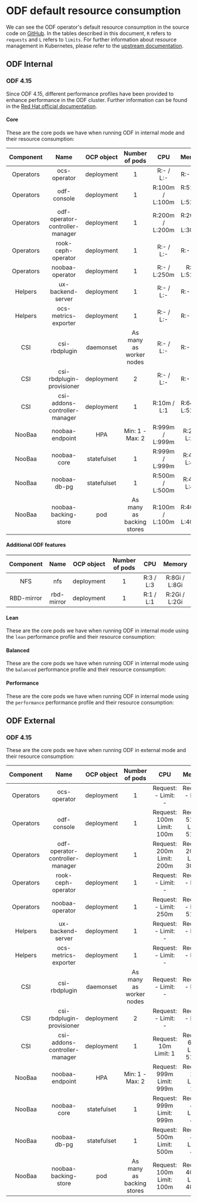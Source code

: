 # ODF default resource consumption

We can see the ODF operator's default resource consumption in the source code on [GitHub](https://github.com/red-hat-storage/ocs-operator/blob/bfb00a97a999ebb7446ff58da1db88a2c105dfa6/controllers/defaults/resources.go). In the tables described in this document, `R` refers to `requests` and `L` refers to `limits`. For further information about resource management in Kubernetes, please refer to the [upstream documentation](https://kubernetes.io/docs/concepts/configuration/manage-resources-containers/).

## ODF Internal

### ODF 4.15

Since ODF 4.15, different performance profiles have been provided to enhance performance in the ODF cluster. Further information can be found in the [Red Hat official documentation](https://access.redhat.com/documentation/en-us/red_hat_openshift_data_foundation/4.15/html-single/planning_your_deployment/index#resource-requirements-for-performance-profiles_rhodf).

#### Core

These are the core pods we have when running ODF in internal mode and their resource consumption:

| **Component** |             **Name**            | **OCP object** |     **Number of pods**    |     **CPU**     |     **Memory**    |
|:-------------:|:-------------------------------:|:--------------:|:-------------------------:|:---------------:|:-----------------:|
|   Operators   |           ocs-operator          |   deployment   |             1             |    R:- / L:-    |     R:- / L:-     |
|   Operators   |           odf-console           |   deployment   |             1             | R:100m / L:100m | R:512Mi / L:512Mi |
|   Operators   | odf-operator-controller-manager |   deployment   |             1             | R:200m / L:200m | R:200Mi / L:300Mi |
|   Operators   |        rook-ceph-operator       |   deployment   |             1             |    R:- / L:-    |     R:- / L:-     |
|   Operators   |         noobaa-operator         |   deployment   |             1             |   R:- / L:250m  |   R:- / L:512Mi   |
|    Helpers    |        ux-backend-server        |   deployment   |             1             |    R:- / L:-    |     R:- / L:-     |
|    Helpers    |       ocs-metrics-exporter      |   deployment   |             1             |    R:- / L:-    |     R:- / L:-     |
|      CSI      |          csi-rbdplugin          |    daemonset   |  As many as worker nodes  |    R:- / L:-    |     R:- / L:-     |
|      CSI      |    csi-rbdplugin-provisioner    |   deployment   |             2             |    R:- / L:-    |     R:- / L:-     |
|      CSI      |  csi-addons-controller-manager  |   deployment   |             1             |   R:10m / L:1   |  R:64Mi / L:512Mi |
|     NooBaa    |         noobaa-endpoint         |       HPA      |      Min: 1 - Max: 2      | R:999m / L:999m |   R:2Gi / L:2Gi   |
|     NooBaa    |           noobaa-core           |   statefulset  |             1             | R:999m / L:999m |   R:4Gi / L:4Gi   |
|     NooBaa    |           noobaa-db-pg          |   statefulset  |             1             | R:500m / L:500m |   R:4Gi / L:4Gi   |
|     NooBaa    |       noobaa-backing-store      |       pod      | As many as backing stores | R:100m / L:100m | R:400Mi / L:400Mi |

#### Additional ODF features

| **Component** |             **Name**            | **OCP object** |     **Number of pods**    |     **CPU**     |     **Memory**    |
|:-------------:|:-------------------------------:|:--------------:|:-------------------------:|:---------------:|:-----------------:|
|      NFS      |                nfs              |   deployment   |             1             |    R:3 / L:3    |   R:8Gi / L:8Gi   |
|   RBD-mirror  |            rbd-mirror           |   deployment   |             1             |    R:1 / L:1    |   R:2Gi / L:2Gi   |

#### Lean

These are the core pods we have when running ODF in internal mode using the `lean` performance profile and their resource consumption:

#### Balanced

These are the core pods we have when running ODF in internal mode using the `balanced` performance profile and their resource consumption:

#### Performance

These are the core pods we have when running ODF in internal mode using the `performance` performance profile and their resource consumption:

## ODF External

### ODF 4.15

These are the core pods we have when running ODF in external mode and their resource consumption:

| **Component** |             **Name**            | **OCP object** |     **Number of pods**    |          **CPU**          |          **Memory**         |
|:-------------:|:-------------------------------:|:--------------:|:-------------------------:|:-------------------------:|:---------------------------:|
|   Operators   |           ocs-operator          |   deployment   |             1             |    Request: - Limit: -    |     Request: - Limit: -     |
|   Operators   |           odf-console           |   deployment   |             1             | Request: 100m Limit: 100m | Request: 512Mi Limit: 512Mi |
|   Operators   | odf-operator-controller-manager |   deployment   |             1             | Request: 200m Limit: 200m | Request: 200Mi Limit: 300Mi |
|   Operators   |        rook-ceph-operator       |   deployment   |             1             |    Request: - Limit: -    |     Request: - Limit: -     |
|   Operators   |         noobaa-operator         |   deployment   |             1             |   Request: - Limit: 250m  |   Request: - Limit: 512Mi   |
|    Helpers    |        ux-backend-server        |   deployment   |             1             |    Request: - Limit: -    |     Request: - Limit: -     |
|    Helpers    |       ocs-metrics-exporter      |   deployment   |             1             |    Request: - Limit: -    |     Request: - Limit: -     |
|      CSI      |          csi-rbdplugin          |    daemonset   |  As many as worker nodes  |    Request: - Limit: -    |     Request: - Limit: -     |
|      CSI      |    csi-rbdplugin-provisioner    |   deployment   |             2             |    Request: - Limit: -    |     Request: - Limit: -     |
|      CSI      |  csi-addons-controller-manager  |   deployment   |             1             |   Request: 10m Limit: 1   |  Request: 64Mi Limit: 512Mi |
|     NooBaa    |         noobaa-endpoint         |       HPA      |      Min: 1 - Max: 2      | Request: 999m Limit: 999m |   Request: 2Gi Limit: 2Gi   |
|     NooBaa    |           noobaa-core           |   statefulset  |             1             | Request: 999m Limit: 999m |   Request: 4Gi Limit: 4Gi   |
|     NooBaa    |           noobaa-db-pg          |   statefulset  |             1             | Request: 500m Limit: 500m |   Request: 4Gi Limit: 4Gi   |
|     NooBaa    |       noobaa-backing-store      |       pod      | As many as backing stores | Request: 100m Limit: 100m | Request: 400Mi Limit: 400Mi |
